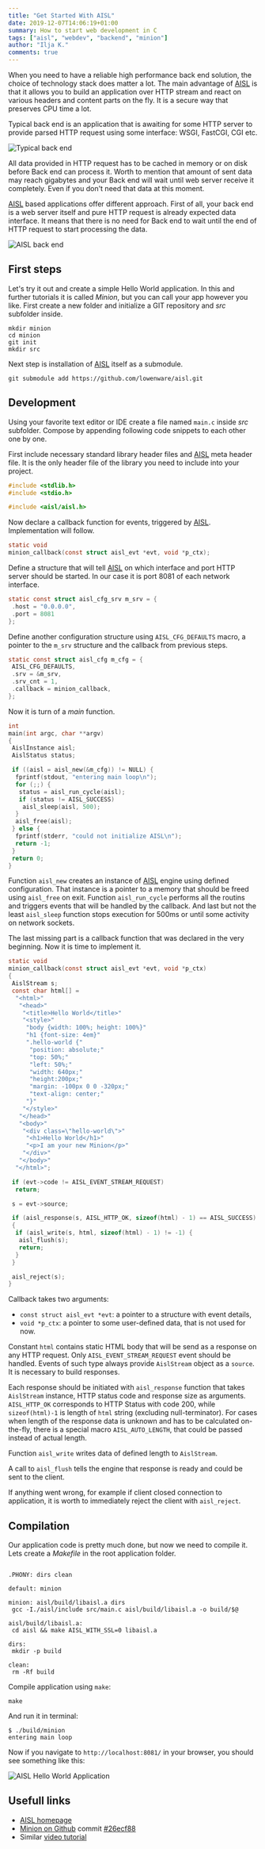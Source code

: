 ```yaml
---
title: "Get Started With AISL"
date: 2019-12-07T14:06:19+01:00
summary: How to start web development in C
tags: ["aisl", "webdev", "backend", "minion"]
author: "Ilja K."
comments: true
---
```


When you need to have a reliable high performance back end solution, the choice
of technology stack does matter a lot. The main advantage of
[AISL](https://github.com/lowenware/aisl) is that it
allows you to build an application over HTTP stream and react on various
headers and content parts on the fly. It is a secure way that preserves CPU
time a lot.

Typical back end is an application that is awaiting for some HTTP server to
provide parsed HTTP request using some interface: WSGI, FastCGI, CGI etc.

![Typical back end](/blog/tutorials/get-started-with-aisl/typical-back-end.png)

All data provided in HTTP request has to be cached in memory or on disk before
Back end can process it. Worth to mention that amount of sent data may reach
gigabytes and your Back end will wait until web server receive it completely.
Even if you don't need that data at this moment.

[AISL](https://github.com/lowenware/aisl) based applications offer different
approach. First of all, your
back end is a web server itself and pure HTTP request is already expected data
interface. It means that there is no need for Back end to wait until the end of
HTTP request to start processing the data.

![AISL back end](/blog/tutorials/get-started-with-aisl/aisl-back-end.png)

## First steps

Let's try it out and create a simple Hello World application. In this and
further tutorials it is called _Minion_, but you can call your app however
you like. First create a new folder and initialize a GIT repository and _src_
subfolder inside.

```shell
mkdir minion
cd minion
git init
mkdir src
```

Next step is installation of [AISL](https://github.com/lowenware/aisl) itself
as a submodule.

```shell
git submodule add https://github.com/lowenware/aisl.git
```

## Development

Using your favorite text editor or IDE create a file named `main.c` inside _src_
subfolder. Compose by appending following code snippets to each other one by one.

First include necessary standard library header files and
[AISL](https://github.com/lowenware/aisl)
meta header file. It is the only header file of the library you need to include
into your project.

```c
#include <stdlib.h>
#include <stdio.h>

#include <aisl/aisl.h>
```

Now declare a callback function for events, triggered by
[AISL](https://github.com/lowenware/aisl). Implementation will follow.

```c
static void
minion_callback(const struct aisl_evt *evt, void *p_ctx);
```

Define a structure that will tell [AISL](https://github.com/lowenware/aisl) on
which interface and port HTTP server
should be started. In our case it is port 8081 of each network interface.

```c
static const struct aisl_cfg_srv m_srv = {
 .host = "0.0.0.0",
 .port = 8081
};
```

Define another configuration structure using `AISL_CFG_DEFAULTS` macro, a
pointer to the `m_srv` structure and the callback from previous steps.

```c
static const struct aisl_cfg m_cfg = {
 AISL_CFG_DEFAULTS,
 .srv = &m_srv,
 .srv_cnt = 1,
 .callback = minion_callback,
};
```

Now it is turn of a _main_ function.

```c
int
main(int argc, char **argv)
{
 AislInstance aisl;
 AislStatus status;

 if ((aisl = aisl_new(&m_cfg)) != NULL) {
  fprintf(stdout, "entering main loop\n");
  for (;;) {
   status = aisl_run_cycle(aisl);
   if (status != AISL_SUCCESS)
    aisl_sleep(aisl, 500);
  }
  aisl_free(aisl);
 } else {
  fprintf(stderr, "could not initialize AISL\n");
  return -1;
 }
 return 0;
}
```

Function `aisl_new` creates an instance of
[AISL](https://github.com/lowenware/aisl) engine using
defined configuration. That instance is a pointer to a memory that should be
freed using `aisl_free` on exit. Function `aisl_run_cycle` performs all the
routins and triggers events that will be handled by the callback. And last but
not the least `aisl_sleep` function stops execution for 500ms or until
some activity on network sockets.

The last missing part is a callback function that was declared in the very
beginning. Now it is time to implement it.

```c
static void
minion_callback(const struct aisl_evt *evt, void *p_ctx)
{
 AislStream s;
 const char html[] = 
  "<html>"
   "<head>"
    "<title>Hello World</title>"
    "<style>"
     "body {width: 100%; height: 100%}"
     "h1 {font-size: 4em}"
     ".hello-world {"
      "position: absolute;"
      "top: 50%;"
      "left: 50%;"
      "width: 640px;"
      "height:200px;"
      "margin: -100px 0 0 -320px;"
      "text-align: center;"
     "}"
    "</style>"
   "</head>"
   "<body>"
    "<div class=\"hello-world\">"
     "<h1>Hello World</h1>"
     "<p>I am your new Minion</p>"
    "</div>"
   "</body>"
  "</html>";

 if (evt->code != AISL_EVENT_STREAM_REQUEST)
  return;

 s = evt->source;

 if (aisl_response(s, AISL_HTTP_OK, sizeof(html) - 1) == AISL_SUCCESS)
 {
  if (aisl_write(s, html, sizeof(html) - 1) != -1) {
   aisl_flush(s);
   return;
  }
 }

 aisl_reject(s);
}
```

Callback takes two arguments:

* `const struct aisl_evt *evt`: a pointer to a structure with event details,
* `void *p_ctx`: a pointer to some user-defined data, that is not used for now.

Constant `html` contains static HTML body that will be send as a response on
any HTTP request. Only `AISL_EVENT_STREAM_REQUEST` event should be handled.
Events of such type always provide `AislStream` object as a `source`. It is
necessary to build responses.

Each response should be initiated with `aisl_response` function that takes
`AislStream` instance, HTTP status code and response size as arguments.
`AISL_HTTP_OK` corresponds to HTTP Status with code 200, while `sizeof(html)-1`
is length of `html` string (excluding null-terminator). For cases when length
of the response data is unknown and has to be calculated on-the-fly, there is
a special macro `AISL_AUTO_LENGTH`, that could be passed instead of actual
length.

Function `aisl_write` writes data of defined length to `AislStream`.

A call to `aisl_flush` tells the engine that response is ready and could be
sent to the client.

If anything went wrong, for example if client closed connection to application,
it is worth to immediately reject the client with `aisl_reject`.

## Compilation

Our application code is pretty much done, but now we need to compile it. Lets
create a _Makefile_ in the root application folder.

```make

.PHONY: dirs clean

default: minion

minion: aisl/build/libaisl.a dirs
 gcc -I./aisl/include src/main.c aisl/build/libaisl.a -o build/$@

aisl/build/libaisl.a:
 cd aisl && make AISL_WITH_SSL=0 libaisl.a

dirs:
 mkdir -p build

clean:
 rm -Rf build

```

Compile application using `make`:

```shell
make
```

And run it in terminal:

```shell
$ ./build/minion
entering main loop
```

Now if you navigate to `http://localhost:8081/` in your browser, you should see
something like this:

![AISL Hello World Application](/blog/tutorials/get-started-with-aisl/hello-world.jpg)

## Usefull links

* [AISL homepage](https://github.com/lowenware/aisl)
* [Minion on Github](https://github.com/lowenware/minion) commit
[#26ecf88](https://github.com/lowenware/minion/tree/26ecf88e37378507ad1cfefc902eddc369e2318f)
* Similar [video tutorial](https://www.youtube.com/watch?v=fBi1K2y5kEM)
